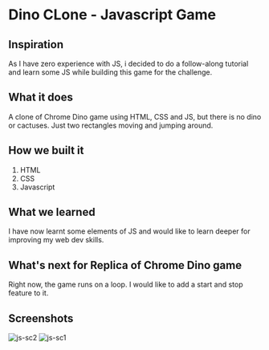 # Dino CLone - Javascript Game

## Inspiration

As I have zero experience with JS, i decided to do a follow-along tutorial and learn some JS while building this game for the challenge. 

## What it does

A clone of Chrome Dino game using HTML, CSS and JS, but there is no dino or cactuses. Just two rectangles moving and jumping around.

## How we built it

1. HTML
2. CSS
3. Javascript

## What we learned

I have now learnt some elements of JS and would like to learn deeper for improving my web dev skills.

## What's next for Replica of Chrome Dino game

Right now, the game runs on a loop. I would like to add a start and stop feature to it. 

## Screenshots

![js-sc2](https://user-images.githubusercontent.com/68789441/149109025-95ddfb46-57b2-4ae2-b5c9-a47a2469b987.png)
![js-sc1](https://user-images.githubusercontent.com/68789441/149109037-991d5295-7524-4ba5-a358-d0d9504c7633.png)


